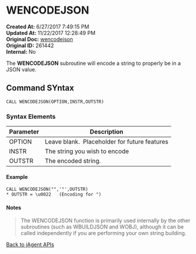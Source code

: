 # WENCODEJSON

**Created At:** 6/27/2017 7:49:15 PM  
**Updated At:** 11/22/2017 12:28:49 PM  
**Original Doc:** [wencodejson](https://docs.jbase.com/34473-docs/wencodejson)  
**Original ID:** 261442  
**Internal:** No  

The **WENCODEJSON** subroutine will encode a string to properly be in a JSON value.

## Command SYntax

```
CALL WENCODEJSON(OPTION,INSTR,OUTSTR)
```

### Syntax Elements

| Parameter | Description |
| --- | --- |
| OPTION | Leave blank.  Placeholder for future features |
| INSTR | The string you wish to encode |
| OUTSTR | The encoded string. |

#### Example

```
CALL WENCODEJSON("",'"',OUTSTR)
* OUTSTR = \u0022   (Encoding for ")
```

#### Notes

>The WENCODEJSON function is primarily used internally by the other subroutines (such as WBUILDJSON and WOBJ), although it can be called independently if you are performing your own string building.

[Back to jAgent APIs](./../README.md)
